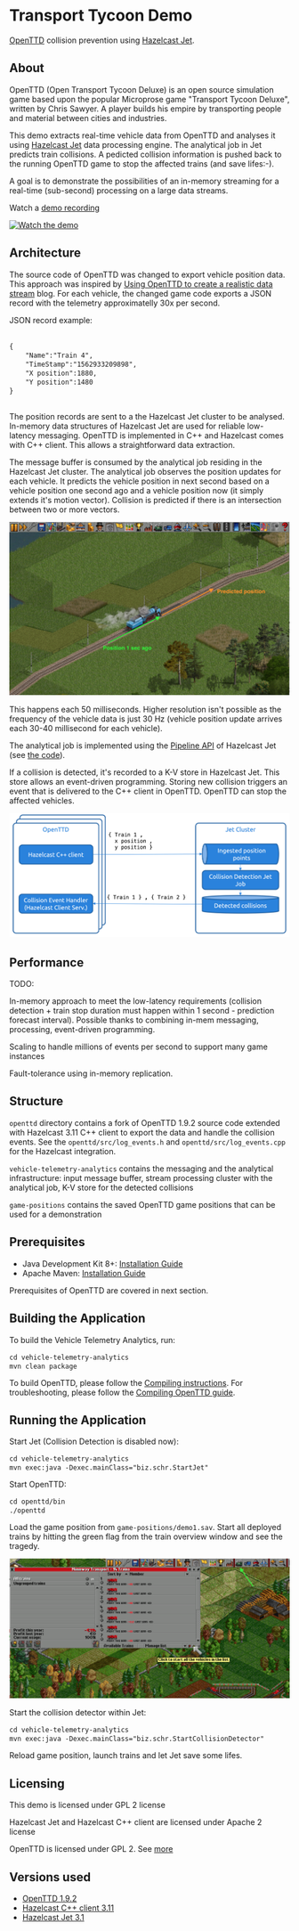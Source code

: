 # Transport Tycoon Demo
[OpenTTD](http://openttd.org/) collision prevention using [Hazelcast Jet](https://jet.hazelcast.org).

## About
OpenTTD (Open Transport Tycoon Deluxe) is an open source simulation game based upon the popular Microprose game "Transport Tycoon Deluxe", written by Chris Sawyer. A player builds his empire by transporting people and material between cities and industries.

This demo extracts real-time vehicle data from OpenTTD and analyses it using [Hazelcast Jet](https://jet.hazelcast.org) data processing engine. The analytical job in Jet predicts train collisions. A pedicted collision information is pushed back to the running OpenTTD game to stop the affected trains (and save lifes:-).

A goal is to demonstrate the possibilities of an in-memory streaming for a real-time (sub-second) processing on a large data streams.

Watch a [demo recording](https://www.youtube.com/watch?v=2RlmCZhhjMY)

[![Watch the demo](https://img.youtube.com/vi/2RlmCZhhjMY/0.jpg)](https://www.youtube.com/watch?v=2RlmCZhhjMY)

## Architecture

The source code of OpenTTD was changed to export vehicle position data. This approach was inspired by [Using OpenTTD to create a realistic data stream](https://www.experts-exchange.com/articles/31095/Using-OpenTTD-to-create-a-realistic-data-stream.html) blog. For each vehicle, the changed game code exports a JSON record with the telemetry approximatelly 30x per second.

JSON record example:

```

{
	"Name":"Train 4",
	"TimeStamp":"1562933209898",
	"X position":1880,
	"Y position":1480
}


```

The position records are sent to a the Hazelcast Jet cluster to be analysed. In-memory data structures of Hazelcast Jet are used for reliable low-latency messaging. OpenTTD is implemented in C++ and Hazelcast comes with C++ client. This allows a straightforward data extraction.

The message buffer is consumed by the analytical job residing in the Hazelcast Jet cluster. The analytical job observes the position updates for each vehicle. It predicts the vehicle position in next second based on a vehicle position one second ago and a vehicle position now (it simply extends it's motion vector). Collision is predicted if there is an intersection between two or more vectors. 

![Prediction visualised](/images/prediction.png)

This happens each 50 milliseconds. Higher resolution isn't possible as the frequency of the vehicle data is just 30 Hz (vehicle position update arrives each 30-40 millisecond for each vehicle).

The analytical job is implemented using the [Pipeline API](https://docs.hazelcast.org/docs/jet/latest/manual/#pipeline-api) of Hazelcast Jet (see [the code](../../blob/master/vehicle-telemetry-analytics/src/main/java/biz/schr/impl/CollisionDetector.java#L37)).

If a collision is detected, it's recorded to a K-V store in Hazelcast Jet. This store allows an event-driven programming. Storing new collision triggers an event that is delivered to the C++ client in OpenTTD. OpenTTD can stop the affected vehicles.

![Pipeline](/images/pipeline.png)

## Performance

TODO: 

In-memory approach to meet the low-latency requirements (collision detection + train stop duration must happen within 1 second - prediction forecast interval). Possible thanks to combining in-mem messaging, processing, event-driven programming. 

Scaling to handle millions of events per second to support many game instances 

Fault-tolerance using in-memory replication.


## Structure

`openttd` directory contains a fork of OpenTTD 1.9.2 source code extended with Hazelcast 3.11 C++ client to export the data and handle the collision events. See the `openttd/src/log_events.h` and `openttd/src/log_events.cpp` for the Hazelcast integration.

`vehicle-telemetry-analytics` contains the messaging and the analytical infrastructure: input message buffer, stream processing cluster with the analytical job, K-V store for the detected collisions

`game-positions` contains the saved OpenTTD game positions that can be used for a demonstration


## Prerequisites  

* Java Development Kit 8+: [Installation Guide](https://docs.oracle.com/javase/8/docs/technotes/guides/install/install_overview.html)
* Apache Maven: [Installation Guide](https://maven.apache.org/install.html)

Prerequisites of OpenTTD are covered in next section.

## Building the Application

To build the Vehicle Telemetry Analytics, run:

```
cd vehicle-telemetry-analytics
mvn clean package
```

To build OpenTTD, please follow the [Compiling instructions](https://github.com/OpenTTD/OpenTTD/#70-compiling). For troubleshooting, please follow the [Compiling OpenTTD guide](https://wiki.openttd.org/Compiling).

## Running the Application

Start Jet (Collision Detection is disabled now):

```
cd vehicle-telemetry-analytics
mvn exec:java -Dexec.mainClass="biz.schr.StartJet"
```

Start OpenTTD:
```
cd openttd/bin
./openttd
```

Load the game position from `game-positions/demo1.sav`. Start all deployed trains by hitting the green flag from the train overview window and see the tragedy.

![Pipeline](/images/start-trains.png)

Start the collision detector within Jet:

```
cd vehicle-telemetry-analytics
mvn exec:java -Dexec.mainClass="biz.schr.StartCollisionDetector"
```

Reload game position, launch trains and let Jet save some lifes.





## Licensing

This demo is licensed under GPL 2 license

Hazelcast Jet and Hazelcast C++ client are licensed under Apache 2 license

OpenTTD is licensed under GPL 2. See [more](https://github.com/OpenTTD/OpenTTD/#100-licensing)

## Versions used

* [OpenTTD 1.9.2](https://github.com/OpenTTD/OpenTTD/tree/1.9.2)
* [Hazelcast C++ client 3.11](https://hazelcast.org/clients/cplusplus/)
* [Hazelcast Jet 3.1](https://jet.hazelcast.org/download/)
